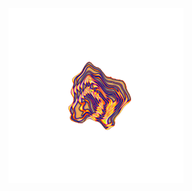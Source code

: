 <div align="center">
    <img
        src="https://github.com/efxck/efxck/blob/main/assets/image.png"
        width="280"
    />
</div>
